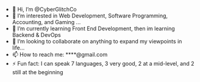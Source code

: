 - 👋 Hi, I’m @CyberGlitchCo
- 👀 I’m interested in Web Development, Software Programming, Accounting, and Gaming ...
- 🌱 I’m currently learning Front End Development, then im learning Backend & DevOps
- 💞️ I’m looking to collaborate on anything to expand my viewpoints in life...
- 📫 How to reach me: ****@gmail.com
- ⚡ Fun fact: I can speak 7 languages, 3 very good, 2 at a mid-level, and 2 still at the beginning

<!---
CyberGlitchCo/CyberGlitchCo is a ✨ special ✨ repository because its `README.md` (this file) appears on your GitHub profile.
You can click the Preview link to take a look at your changes.
--->
